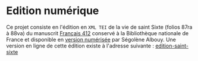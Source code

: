 # Edition numérique

Ce projet consiste en l'édition en `XML TEI` de la vie de saint Sixte (folios 87ra à 88va) du manuscrit [Français 412](https://archivesetmanuscrits.bnf.fr/ark:/12148/cc50522d) conservé à la Bibliothèque nationale de France et disponible en [version numérisée](https://gallica.bnf.fr/ark:/12148/btv1b84259980/f183.image) par Ségolène Albouy. Une version en ligne de cette édition existe à l'adresse suivante : [edition-saint-sixte](https://segolene-albouy.github.io/)